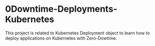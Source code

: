 # 0Downtime-Deployments-Kubernetes
This project is related to Kubernetes Deployment object to learn how to deploy applications on Kubernetes with Zero-Dowtime.
